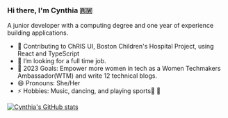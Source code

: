 ### Hi there, I'm Cynthia 🇷🇼 

A junior developer with a computing degree and one year of experience building applications. 
 
- 🔭 Contributing to ChRIS UI, Boston Children's Hospital Project, using React and TypeScript
- 👯 I’m looking for a full time job.
- :goal_net: 2023 Goals: Empower more women in tech as a Women Techmakers Ambassador(WTM) and write 12 technical blogs. 
- 😄 Pronouns: She/Her
- ⚡ Hobbies: Music, dancing, and playing sports:basketball: :volleyball:

[![Cynthia's GitHub stats](https://github-readme-stats.vercel.app/api?username=ciradu2204&show_icons=true&theme=cobalt&count_private=true)](https://github.com/anuraghazra/github-readme-stats)


